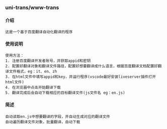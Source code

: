 ### uni-trans/www-trans

#### 介绍
```
这是一个基于百度翻译自动化翻译的程序
```
#### 使用说明
```
使用方法：
1. 注册百度翻译开发者账号，并获取appid和密钥
2. 配置好翻译对象和翻译文件路径，配置好想要翻译成什么语言，根据百度翻译文档配置好翻译文件格式，eg：it、en、zh
3. 在html文件中填写appid和key，并运行程序(vscode最好安装liveserver插件打开html文件)
4. 在浏览器中点击开始翻译下载
5. 翻译完成后会自动下载相应的目标翻译文件(js文件名 eg：en.js)
```

#### 简述
```
自动读取en.js中想要翻译的字段，并自动生成对应的翻译文件
自动遍历翻译文件对象，批量翻译，自动下载
```